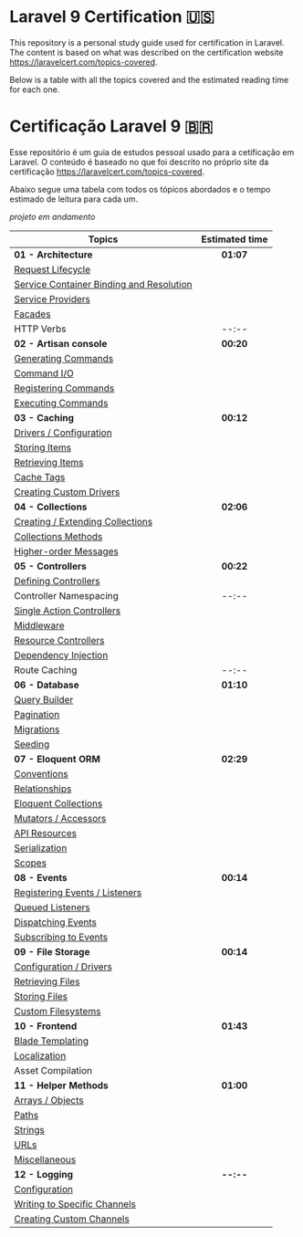 # Laravel 9 Certification 🇺🇸
This repository is a personal study guide used for certification in Laravel.
The content is based on what was described on the certification website https://laravelcert.com/topics-covered.

Below is a table with all the topics covered and the estimated reading time for each one.

# Certificação Laravel 9 🇧🇷

Esse repositório é um guia de estudos pessoal usado para a cetificação em Laravel.
O conteúdo é baseado no que foi descrito no próprio site da certificação https://laravelcert.com/topics-covered.

Abaixo segue uma tabela com todos os tópicos abordados e o tempo estimado de leitura para cada um.

*projeto em andamento* 

| Topics                                                                                                                           | Estimated time |
|----------------------------------------------------------------------------------------------------------------------------------|:--------------:|
| **01 - Architecture**                                                                                                            |   **01:07**    |
| <a href="https://laravel.com/docs/9.x/lifecycle" target="_blank">Request Lifecycle</a>                                           |
| <a href="https://laravel.com/docs/9.x/container" target="_blank">Service Container Binding and Resolution</a>                    |
| <a href="https://laravel.com/docs/9.x/providers" target="_blank">Service Providers</a>                                           |
| <a href="https://laravel.com/docs/9.x/facades" target="_blank">Facades</a>                                                       |
| HTTP Verbs                                                                                                                       |     --:--      |
| **02 - Artisan console**                                                                                                         |   **00:20**    |
| <a href="https://laravel.com/docs/9.x/artisan#generating-commands" target="_blank">Generating Commands</a>                       |
| <a href="https://laravel.com/docs/9.x/artisan#command-io" target="_blank">Command I/O</a>                                        |
| <a href="https://laravel.com/docs/9.x/artisan#registering-commands" target="_blank">Registering Commands</a>                     |
| <a href="https://laravel.com/docs/9.x/artisan#programmatically-executing-commands" target="_blank">Executing Commands</a>        |
| **03 - Caching**                                                                                                                 |   **00:12**    |
| <a href="https://laravel.com/docs/9.x/cache#configuration" target="_blank">Drivers / Configuration</a>                           |
| <a href="https://laravel.com/docs/9.x/cache#storing-items-in-the-cache" target="_blank">Storing Items</a>                        |
| <a href="https://laravel.com/docs/9.x/cache#retrieving-items-from-the-cache" target="_blank">Retrieving Items</a>                |
| <a href="https://laravel.com/docs/9.x/cache#cache-tags" target="_blank">Cache Tags</a>                                           |
| <a href="https://laravel.com/docs/9.x/cache#adding-custom-cache-drivers" target="_blank">Creating Custom Drivers</a>             |
| **04 - Collections**                                                                                                             |   **02:06**    |
| <a href="https://laravel.com/docs/9.x/collections#introduction" target="_blank">Creating / Extending Collections</a>             |
| <a href="https://laravel.com/docs/9.x/collections#available-methods" target="_blank">Collections Methods</a>                     |
| <a href="https://laravel.com/docs/9.x/collections#higher-order-messages" target="_blank">Higher-order Messages</a>               |
| **05 - Controllers**                                                                                                             |   **00:22**    |
| <a href="https://laravel.com/docs/9.x/controllers#basic-controllers" target="_blank">Defining Controllers</a>                    |
| Controller Namespacing                                                                                                           |     --:--      |
| <a href="https://laravel.com/docs/9.x/controllers#single-action-controllers" target="_blank">Single Action Controllers</a>       |
| <a href="https://laravel.com/docs/9.x/controllers#controller-middleware" target="_blank">Middleware</a>                          |
| <a href="https://laravel.com/docs/9.x/controllers#resource-controllers" target="_blank">Resource Controllers</a>                 |
| <a href="https://laravel.com/docs/9.x/controllers#dependency-injection-and-controllers" target="_blank">Dependency Injection</a> |
| Route Caching                                                                                                                    |     --:--      |
| **06 - Database**                                                                                                                |   **01:10**    |
| <a href="https://laravel.com/docs/9.x/queries" target="_blank">Query Builder</a>                                                 |
| <a href="https://laravel.com/docs/9.x/pagination" target="_blank">Pagination</a>                                                 |
| <a href="https://laravel.com/docs/9.x/migrations" target="_blank">Migrations</a>                                                 |
| <a href="https://laravel.com/docs/9.x/seeding" target="_blank">Seeding</a>                                                       |
| **07 - Eloquent ORM**                                                                                                            |   **02:29**    |
| <a href="https://laravel.com/docs/9.x/eloquent#eloquent-model-conventions" target="_blank">Conventions</a>                       |
| <a href="https://laravel.com/docs/9.x/eloquent-relationships" target="_blank">Relationships</a>                                  |
| <a href="https://laravel.com/docs/9.x/eloquent-collections" target="_blank">Eloquent Collections</a>                             |
| <a href="https://laravel.com/docs/9.x/eloquent-mutators" target="_blank">Mutators / Accessors</a>                                |
| <a href="https://laravel.com/docs/9.x/eloquent-resources" target="_blank">API Resources</a>                                      |
| <a href="https://laravel.com/docs/9.x/eloquent-serialization" target="_blank">Serialization</a>                                  |
| <a href="https://laravel.com/docs/9.x/eloquent#query-scopes" target="_blank">Scopes</a>                                          |
| **08 - Events**                                                                                                                  |   **00:14**    |
| <a href="https://laravel.com/docs/9.x/events#generating-events-and-listeners" target="_blank">Registering Events / Listeners</a> |
| <a href="https://laravel.com/docs/9.x/events#queued-event-listeners" target="_blank">Queued Listeners</a>                        |
| <a href="https://laravel.com/docs/9.x/events#dispatching-events" target="_blank">Dispatching Events</a>                          |
| <a href="https://laravel.com/docs/9.x/events#event-subscribers" target="_blank">Subscribing to Events</a>                        |
| **09 - File Storage**                                                                                                            |   **00:14**    |
| <a href="https://laravel.com/docs/9.x/filesystem#configuration" target="_blank">Configuration / Drivers</a>                      |
| <a href="https://laravel.com/docs/9.x/filesystem#retrieving-files" target="_blank">Retrieving Files</a>                          |
| <a href="https://laravel.com/docs/9.x/filesystem#storing-files" target="_blank">Storing Files</a>                                |
| <a href="https://laravel.com/docs/9.x/filesystem#custom-filesystems" target="_blank">Custom Filesystems</a>                      |
| **10 - Frontend**                                                                                                                |   **01:43**    |
| <a href="https://laravel.com/docs/9.x/blade" target="_blank">Blade Templating</a>                                                |
| <a href="https://laravel.com/docs/9.x/localization#main-content" target="_blank">Localization</a>                                |
| Asset Compilation                                                                                                                |
| **11 - Helper Methods**                                                                                                          |   **01:00**    |
| <a href="https://laravel.com/docs/9.x/helpers#arrays-and-objects-method-list" target="_blank">Arrays / Objects</a>               |
| <a href="https://laravel.com/docs/9.x/helpers#paths-method-list" target="_blank">Paths</a>                                       |
| <a href="https://laravel.com/docs/9.x/helpers#strings-method-list" target="_blank">Strings</a>                                   |
| <a href="https://laravel.com/docs/9.x/helpers#urls-method-list" target="_blank">URLs</a>                                         |
| <a href="https://laravel.com/docs/9.x/helpers#miscellaneous-method-list" target="_blank">Miscellaneous</a>                       |
| **12 - Logging**                                                                                                                 |   **--:--**    |
| <a href="https://laravel.com/docs/9.x/logging#configuration" target="_blank">Configuration</a>                                   |
| <a href="https://laravel.com/docs/9.x/logging#writing-to-specific-channels" target="_blank">Writing to Specific Channels</a>                                   |
| <a href="https://laravel.com/docs/9.x/logging#creating-custom-channels-via-factories" target="_blank">Creating Custom Channels</a>                                   |